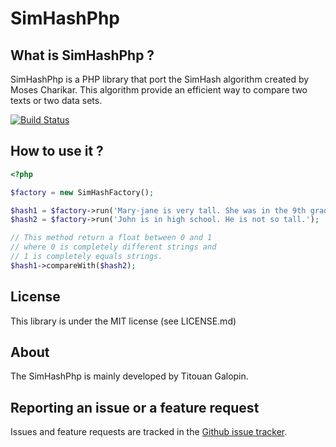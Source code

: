 SimHashPhp
==========

What is SimHashPhp ?
--------------------

SimHashPhp is a PHP library that port the SimHash algorithm created by Moses Charikar.
This algorithm provide an efficient way to compare two texts or two data sets.

[![Build Status](https://secure.travis-ci.org/tgalopin/SimHashPhp.png?branch=master)](http://travis-ci.org/tgalopin/SimHashPhp)

How to use it ?
---------------

``` php
<?php

$factory = new SimHashFactory();

$hash1 = $factory->run('Mary-jane is very tall. She was in the 9th grade.');
$hash2 = $factory->run('John is in high school. He is not so tall.');

// This method return a float between 0 and 1
// where 0 is completely different strings and
// 1 is completely equals strings.
$hash1->compareWith($hash2);
```

License
-------

This library is under the MIT license (see LICENSE.md)

About
-----

The SimHashPhp is mainly developed by Titouan Galopin.

Reporting an issue or a feature request
---------------------------------------

Issues and feature requests are tracked in the [Github issue tracker](https://github.com/tgalopin/SimHashPhp/issues).